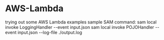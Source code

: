 # AWS-Lambda
trying out some AWS Lambda examples
sample SAM command:
sam local invoke LoggingHandler --event input.json
 sam local invoke POJOHandler --event input.json --log-file ./output.log